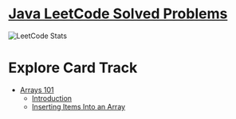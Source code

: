 # [Java LeetCode Solved Problems](https://leetcode.com/explore/featured/card/the-leetcode-beginners-guide/679/sql-syntax/4358/)
![LeetCode Stats](https://leetcard.jacoblin.cool/selintopcu?theme=dark&font=Plus%20Jakarta%20Sans&ext=heatmap)

# Explore Card Track
- [Arrays 101](https://github.com/selin-topcu/Java-LeetCode/tree/main/Arrays%20101)
  - [Introduction](https://github.com/selin-topcu/Java-LeetCode/tree/main/Arrays%20101/Introduction)
  - [Inserting Items Into an Array](https://github.com/selin-topcu/Java-LeetCode/tree/main/Arrays%20101/Inserting%20Items%20Into%20an%20Array)
